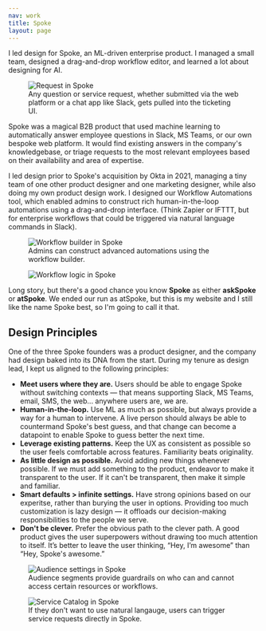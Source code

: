 ```yaml
---
nav: work
title: Spoke
layout: page
---
```


<div class="infobox">
    I led design for Spoke, an ML-driven enterprise product. I managed a small team, designed a drag-and-drop workflow editor, and learned a lot about designing for AI.
</div>

<figure>
    <img src="{{ '/assets/img/work/spoke-request.png' | absolute_url }}" alt="Request in Spoke">
    <figcaption>Any question or service request, whether submitted via the web platform or a chat app like Slack, gets pulled into the ticketing UI.</figcaption>
</figure>

Spoke was a magical B2B product that used machine learning to automatically answer employee questions in Slack, MS Teams, or our own bespoke web platform. It would find existing answers in the company's knowledgebase, or triage requests to the most relevant employees based on their availability and area of expertise.

I led design prior to Spoke's acquisition by Okta in 2021, managing a tiny team of one other product designer and one marketing designer, while also doing my own product design work. I designed our Workflow Automations tool, which enabled admins to construct rich human-in-the-loop automations using a drag-and-drop interface. (Think Zapier or IFTTT, but for enterprise workflows that could be triggered via natural language commands in Slack).

<figure>
    <img src="{{ '/assets/img/work/spoke-workflow.png' | absolute_url }}" alt="Workflow builder in Spoke">
    <figcaption>Admins can construct advanced automations using the workflow builder.</figcaption>
</figure>

<figure>
    <img src="{{ '/assets/img/work/spoke-workflow-logic.png' | absolute_url }}" alt="Workflow logic in Spoke">
</figure>

<div class="infobox">
    Long story, but there's a good chance you know <strong>Spoke</strong> as either <strong>askSpoke</strong> or <strong>atSpoke</strong>. We ended our run as atSpoke, but this is my website and I still like the name Spoke best, so I'm going to call it that.
</div>

## Design Principles

One of the three Spoke founders was a product designer, and the company had design baked into its DNA from the start. During my tenure as design lead, I kept us aligned to the following principles:

- **Meet users where they are.** Users should be able to engage Spoke without switching contexts — that means supporting Slack, MS Teams, email, SMS, the web... anywhere users are, we are.
- **Human-in-the-loop.** Use ML as much as possible, but always provide a way for a human to intervene. A live person should always be able to countermand Spoke's best guess, and that change can become a datapoint to enable Spoke to guess better the next time.
- **Leverage existing patterns.** Keep the UX as consistent as possible so the user feels comfortable across features. Familiarity beats originality.
- **As little design as possible.** Avoid adding new things whenever possible. If we must add something to the product, endeavor to make it transparent to the user. If it can't be transparent, then make it simple and familiar.
- **Smart defaults > infinite settings.** Have strong opinions based on our experitse, rather than burying the user in options. Providing too much customization is lazy design — it offloads our decision-making responsibilities to the people we serve.
- **Don't be clever.** Prefer the obvious path to the clever path. A good product gives the user superpowers without drawing too much attention to itself. It’s better to leave the user thinking, “Hey, I’m awesome” than “Hey, Spoke's awesome.”

<figure>
    <img src="{{ '/assets/img/work/spoke-audience.png' | absolute_url }}" alt="Audience settings in Spoke">
    <figcaption>Audience segments provide guardrails on who can and cannot access certain resources or workflows.</figcaption>
</figure>

<figure>
    <img src="{{ '/assets/img/work/spoke-services.png' | absolute_url }}" alt="Service Catalog in Spoke">
    <figcaption>If they don't want to use natural langauge, users can trigger service requests directly in Spoke.</figcaption>
</figure>